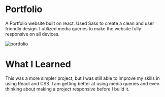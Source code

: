 # Portfolio

A Portfolio website built on react. Used Sass to create a clean and user friendly design. I utilized media queries to make the website fully responsive on all devices.

![portfolio](https://user-images.githubusercontent.com/89685937/147606436-f07149a0-738b-455a-8b52-992d1bd1981a.gif)

# What I Learned

This was a more simpler project, but I was still able to improve my skills in using React and CSS. I am getting better at using media queries and even thinking about making a project responsive before I build it. 

